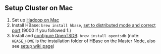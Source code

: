 ## Setup Cluster on Mac
1. Set up [Hadoop on Mac](https://github.com/Westermann/covar_me_db_setup)
2. Install HBase: `brew install hbase`, [set to distributed mode and correct port](https://hbase.apache.org/book.html#quickstart) (9000 if you followed 1.)
3. Install and [configure OpenTSDB](http://opentsdb.net/docs/build/html/installation.html): `brew install opentsdb` (note: `HBASE_HOME` is the installation folder of HBase on the Master Node, also see [setup wiki page](http://wiki.cvrgrid.org/index.php/OpenTSDB_Cluster_Setup#Installing_OpenTSDB)) 


